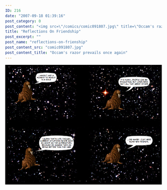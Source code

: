 ```yaml
---
ID: 216
date: "2007-09-18 01:39:16"
post_category: 0
post_content: "<img src=\"/comics/comic091807.jpg\" title=\"Occam's razor prevails once again\" />"
title: "Reflections On Friendship"
post_excerpt: ""
post_name: "reflections-on-frienship"
post_content_src: "comic091807.jpg"
post_content_title: "Occam's razor prevails once again"
---
```



[![Occam's razor prevails once again](/comics-hi-res/comic091807.jpg)](/comics-hi-res/comic091807.jpg)
